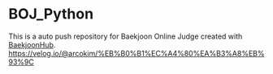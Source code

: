 # BOJ_Python
This is a auto push repository for Baekjoon Online Judge created with [BaekjoonHub](https://github.com/BaekjoonHub/BaekjoonHub).
https://velog.io/@arcokim/%EB%B0%B1%EC%A4%80%EA%B3%A8%EB%93%9C
